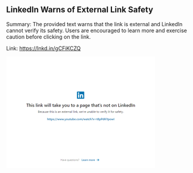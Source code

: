 ## LinkedIn Warns of External Link Safety
Summary: The provided text warns that the link is external and LinkedIn cannot verify its safety. Users are encouraged to learn more and exercise caution before clicking on the link.

Link: https://lnkd.in/gCFiKCZQ

<img src="/img/09260368-dac6-4437-b510-d13456db71a8.png" width="400" />
<br/><br/>
